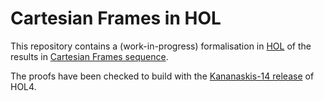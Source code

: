# Cartesian Frames in HOL

This repository contains a (work-in-progress) formalisation in
[HOL](https://hol-theorem-prover.org) of the results in [Cartesian Frames sequence](https://www.alignmentforum.org/s/2A7rrZ4ySx6R8mfoT).

The proofs have been checked to build with the [Kananaskis-14 release](https://github.com/HOL-Theorem-Prover/HOL/releases/tag/kananaskis-14) of HOL4.
